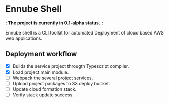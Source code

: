 # Ennube Shell

**: The project is currently in 0.1-alpha status. :**

Ennube shell is a CLI toolkit for automated Deployment of cloud based AWS
web applications.

## Deployment workflow

- [x] Builds the service project througth Typescript compiler.
- [x] Load project main module.
- [ ] Webpack the several project services.
- [ ] Upload project packages to S3 deploy bucket.
- [ ] Update cloud formation stack.
- [ ] Verify stack update success.
